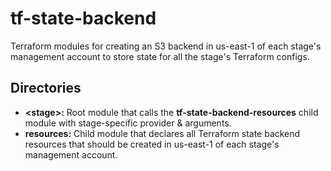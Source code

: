 # tf-state-backend

Terraform modules for creating an S3 backend in us-east-1 of each stage's management account to store state for all the stage's Terraform configs.

## Directories

- **\<stage\>:** Root module that calls the **tf-state-backend-resources** child module with stage-specific provider & arguments.
- **resources:** Child module that declares all Terraform state backend resources that should be created in us-east-1 of each stage's management account.
